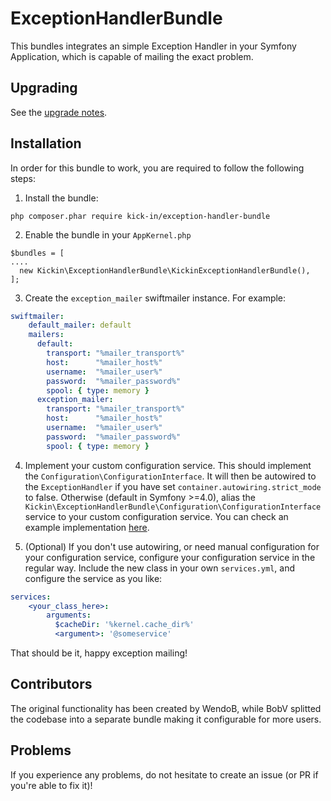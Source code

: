 # ExceptionHandlerBundle
This bundles integrates an simple Exception Handler in your Symfony Application, which is capable of mailing the exact problem.

## Upgrading

See the [upgrade notes](UPGRADE.md).

## Installation

In order for this bundle to work, you are required to follow the following steps:

1. Install the bundle:
```
php composer.phar require kick-in/exception-handler-bundle
```

2. Enable the bundle in your `AppKernel.php`
```
$bundles = [
....
  new Kickin\ExceptionHandlerBundle\KickinExceptionHandlerBundle(),
];
```

3. Create the `exception_mailer` swiftmailer instance. For example:
```yml
swiftmailer:
    default_mailer: default
    mailers:
      default:
        transport: "%mailer_transport%"
        host:      "%mailer_host%"
        username:  "%mailer_user%"
        password:  "%mailer_password%"
        spool: { type: memory }
      exception_mailer:
        transport: "%mailer_transport%"
        host:      "%mailer_host%"
        username:  "%mailer_user%"
        password:  "%mailer_password%"
        spool: { type: memory }
```

4. Implement your custom configuration service. This should implement the `Configuration\ConfigurationInterface`. It will
 then be autowired to the `ExceptionHandler` if you have set `container.autowiring.strict_mode` to false. Otherwise (default in Symfony >=4.0), alias the `Kickin\ExceptionHandlerBundle\Configuration\ConfigurationInterface` service to your custom configuration service. You can check an example implementation [here](Resources/doc/configuration-example.md).

6. (Optional) If you don't use autowiring, or need manual configuration for your configuration service, configure your
configuration service in the regular way. Include the new class in your own `services.yml`, and configure the service as you like:
```yml
services:
    <your_class_here>:
        arguments:
          $cacheDir: '%kernel.cache_dir%'
          <argument>: '@someservice'
```

That should be it, happy exception mailing!

## Contributors

The original functionality has been created by WendoB, while BobV splitted the codebase into a separate bundle making
it configurable for more users.


## Problems

If you experience any problems, do not hesitate to create an issue (or PR if you're able to fix it)!
